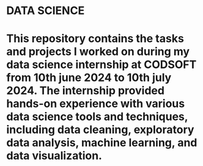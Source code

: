 # DATA SCIENCE 
# This repository contains the tasks and projects I worked on during my data science internship at CODSOFT from 10th june 2024 to 10th july 2024. The internship provided hands-on experience with various data science tools and techniques, including data cleaning, exploratory data analysis, machine learning, and data visualization.
